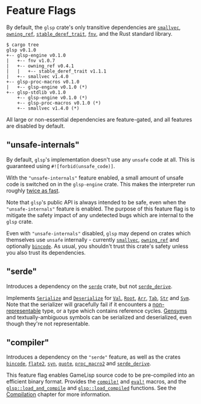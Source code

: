 # Feature Flags

By default, the `glsp` crate's only transitive dependencies are [`smallvec`], [`owning_ref`], 
[`stable_deref_trait`], [`fnv`], and the Rust standard library.

	$ cargo tree
	glsp v0.1.0
	+-- glsp-engine v0.1.0
	|   +-- fnv v1.0.7
	|   +-- owning_ref v0.4.1
	|   |   +-- stable_deref_trait v1.1.1
	|   +-- smallvec v1.4.0
	+-- glsp-proc-macros v0.1.0
	|   +-- glsp-engine v0.1.0 (*)
	+-- glsp-stdlib v0.1.0
		+-- glsp-engine v0.1.0 (*)
		+-- glsp-proc-macros v0.1.0 (*)
		+-- smallvec v1.4.0 (*)

All large or non-essential dependencies are feature-gated, and all features are disabled by
default.

[`smallvec`]: https://docs.rs/smallvec
[`owning_ref`]: https://docs.rs/owning_ref
[`stable_deref_trait`]: https://docs.rs/stable_deref_trait
[`fnv`]: https://docs.rs/fnv


## "unsafe-internals"

By default, `glsp`'s implementation doesn't use any `unsafe` code at all. This is guaranteed 
using `#![forbid(unsafe_code)]`.

With the `"unsafe-internals"` feature enabled, a small amount of unsafe code is switched on in
the `glsp-engine` crate. This makes the interpreter run roughly [twice as 
fast](performance-figures.md).

Note that `glsp`'s public API is always intended to be safe, even when the `"unsafe-internals"`
feature is enabled. The purpose of this feature flag is to mitigate the safety impact of any 
undetected bugs which are internal to the `glsp` crate.

Even with `"unsafe-internals"` disabled, `glsp` may depend on crates which themselves use `unsafe` 
internally - currently [`smallvec`], [`owning_ref`] and optionally [`bincode`]. As usual, 
you shouldn't trust this crate's safety unless you also trust its dependencies.

[`bincode`]: https://docs.rs/bincode


## "serde"

Introduces a dependency on the [`serde`] crate, but not [`serde_derive`].

Implements [`Serialize`] and [`Deserialize`] for [`Val`], [`Root`], [`Arr`], [`Tab`], [`Str`] and 
[`Sym`]. Note that the serializer will gracefully fail if it encounters a [non-representable] 
type, or a type which contains reference cycles. [Gensyms](../std/gensym) and textually-ambiguous 
symbols can be serialized and deserialized, even though they're not representable.

[`serde`]: https://docs.rs/serde
[`serde_derive`]: https://docs.rs/serde_derive
[`Serialize`]: https://docs.serde.rs/serde/ser/trait.Serialize.html
[`Deserialize`]: https://docs.serde.rs/serde/de/trait.Deserialize.html
[`Val`]: https://docs.rs/glsp/*/glsp/enum.Val.html
[`Root`]: https://docs.rs/glsp/*/glsp/struct.Root.html
[`Arr`]: https://docs.rs/glsp/*/glsp/struct.Arr.html
[`Tab`]: https://docs.rs/glsp/*/glsp/struct.Tab.html
[`Str`]: https://docs.rs/glsp/*/glsp/struct.Str.html
[`Sym`]: https://docs.rs/glsp/*/glsp/struct.Sym.html
[non-representable]: strings-and-text.html#parsing-and-unparsing


## "compiler"

Introduces a dependency on the `"serde"` feature, as well as the crates [`bincode`], [`flate2`], 
[`syn`], [`quote`], [`proc_macro2`] and [`serde_derive`].

This feature flag enables GameLisp source code to be pre-compiled into an efficient binary 
format. Provides the [`compile!`] and [`eval!`] macros, and the [`glsp::load_and_compile`] 
and [`glsp::load_compiled`] functions. See the [Compilation](compilation.md) chapter for
more information.

[`flate2`]: https://docs.rs/flate2
[`syn`]: https://docs.rs/syn
[`quote`]: https://docs.rs/quote
[`proc_macro2`]: https://docs.rs/proc_macro2
[`compile!`]: https://docs.rs/glsp/*/glsp/macro.compile.html
[`eval!`]: https://docs.rs/glsp/*/glsp/macro.eval.html
[`glsp::load_and_compile`]: https://docs.rs/glsp/*/glsp/fn.load_and_compile.html
[`glsp::load_compiled`]: https://docs.rs/glsp/*/glsp/fn.load_compiled.html
